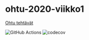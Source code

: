 # ohtu-2020-viikko1

[Ohtu tehtävät](https://github.com/zjuxicu/ohtu2020)

![GitHub Actions](https://github.com/zjuxicu/ohtu-2020-viikko1/workflows/Java%20CI%20with%20Gradle/badge.svg)
![codecov](https://codecov.io/gh/zjuxicu/ohtu-2020-viikko1/branch/main/graph/badge.svg?token=JVZH6G2LRO)
